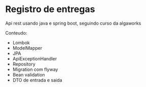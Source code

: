 # Registro de entregas

Api rest usando java e spring boot, seguindo curso da algaworks

Conteudo: 
 - Lombok
 - ModelMapper
 - JPA
 - ApiExceptionHandler
 - Repository
 - Migration com flyway
 - Bean validation
 - DTO de entrada e saida
  
